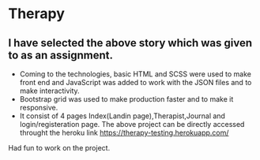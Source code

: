 # Therapy

## I have selected the above story which was given to as an assignment.
- Coming to the technologies, basic HTML and SCSS were used to make front end and JavaScript was added to work with the JSON files and to make interactivity.
- Bootstrap grid was used to make production faster and to make it responsive.
- It consist of 4 pages Index(Landin page),Therapist,Journal and login/registeration page.
The above project can be directly accessed throught the  heroku link  https://therapy-testing.herokuapp.com/

Had fun to work on the project.
